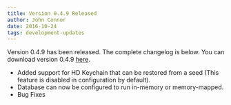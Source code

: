 ```yaml
---
title: Version 0.4.9 Released
author: John Connor
date: 2016-10-24
tags: development-updates
---
```

Version 0.4.9 has been released. The complete changelog is below. You can
download version 0.4.9 [here](https://vcash.info/downloads).

- Added support for HD Keychain that can be restored from a seed (This feature
  is disabled in configuration by default).
- Database can now be configured to run in-memory or memory-mapped.
- Bug Fixes
